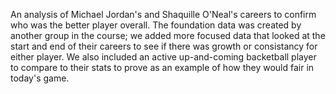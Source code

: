 An analysis of Michael Jordan's and Shaquille O'Neal's careers to confirm who was the better player overall. The foundation data was created by another group in the course; we added more focused data that looked at the start and end of their careers to see if there was growth or consistancy for either player.  We also included an active up-and-coming backetball player to compare to their stats to prove as an example of how they would fair in today's game. 

